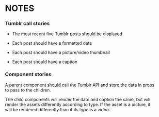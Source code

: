 # NOTES

### Tumblr call stories

* The most recent five Tumblr posts should be displayed

* Each post should have a formatted date

* Each post should have a picture/video thumbnail

* Each post should have a caption

### Component stories

A parent component should call the Tumblr API and store the data in props to
pass to the children.

The child components will render the date and caption the same, but will
render the assets differently according to type. If the asset is a picture,
it will be rendered differently than if its type is a video.
